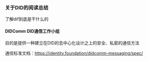 ### 关于DID的阅读总结
了解dif到底是干什么的

#### DIDComm  DID通信工作小组

目的是提供一种建立在DID的去中心化设计之上的安全、私密的通信方法

通信标准文档：https://identity.foundation/didcomm-messaging/spec/